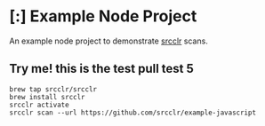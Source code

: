 # [:] Example Node Project

An example node project to demonstrate [srcclr](https://www.srcclr.com) scans.

## Try me! this is the test pull test 5

```
brew tap srcclr/srcclr
brew install srcclr
srcclr activate
srcclr scan --url https://github.com/srcclr/example-javascript
```
